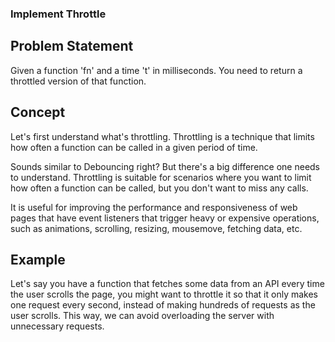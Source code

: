 ### Implement Throttle

## Problem Statement

Given a function 'fn' and a time 't' in milliseconds. You need to return a throttled version of that function.

## Concept

Let's first understand what's throttling. Throttling is a technique that limits how often a function can be called in a given period of time.

Sounds similar to Debouncing right? But there's a big difference one needs to understand. Throttling is suitable for scenarios where you want to limit how often a function can be called, but you don't want to miss any calls.

It is useful for improving the performance and responsiveness of web pages that have event listeners that trigger heavy or expensive operations, such as animations, scrolling, resizing, mousemove, fetching data, etc.

## Example

Let's say you have a function that fetches some data from an API every time the user scrolls the page, you might want to throttle it so that it only makes one request every second, instead of making hundreds of requests as the user scrolls. This way, we can avoid overloading the server with unnecessary requests.